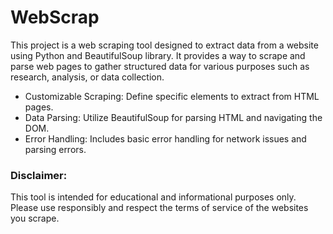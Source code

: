 # WebScrap
This project is a web scraping tool designed to extract data from a website using Python and BeautifulSoup library. It provides a way to scrape and parse web pages to gather structured data for various purposes such as research, analysis, or data collection.

* Customizable Scraping: Define specific elements to extract from HTML pages.
* Data Parsing: Utilize BeautifulSoup for parsing HTML and navigating the DOM.
* Error Handling: Includes basic error handling for network issues and parsing errors.

### Disclaimer:
This tool is intended for educational and informational purposes only. Please use responsibly and respect the terms of service of the websites you scrape.
